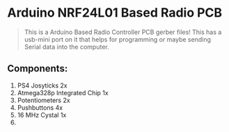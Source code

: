 # Arduino NRF24L01 Based Radio PCB

>This is a Arduino Based Radio Controller PCB gerber files!
This has a usb-mini port on it that helps for programming or maybe sending Serial data into the computer.

## Components:
1. PS4 Josyticks 2x
2. Atmega328p Integrated Chip 1x
3. Potentiometers 2x
4. Pushbuttons 4x
5. 16 MHz Cystal 1x
6. 
